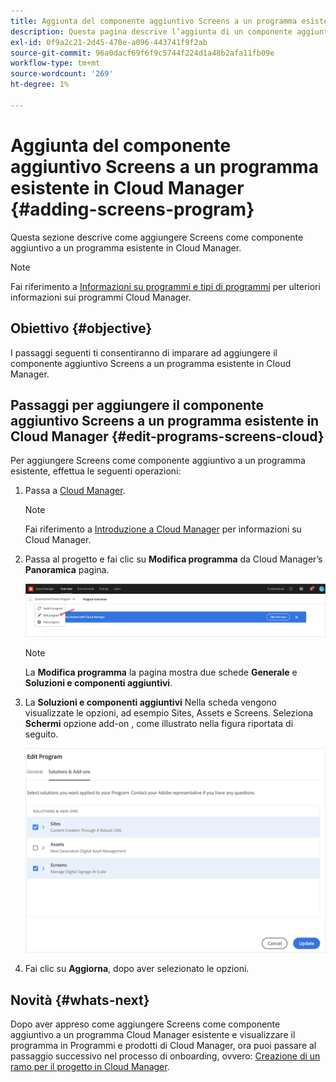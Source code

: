 ```yaml
---
title: Aggiunta del componente aggiuntivo Screens a un programma esistente in Cloud Manager
description: Questa pagina descrive l’aggiunta di un componente aggiuntivo Screens a un programma esistente in Cloud Manager per Screens as a Cloud Service.
exl-id: 0f9a2c21-2d45-470e-a096-443741f9f2ab
source-git-commit: 96a0dacf69f6f9c5744f224d1a48b2afa11fb09e
workflow-type: tm+mt
source-wordcount: '269'
ht-degree: 1%

---
```


# Aggiunta del componente aggiuntivo Screens a un programma esistente in Cloud Manager {#adding-screens-program}

Questa sezione descrive come aggiungere Screens come componente aggiuntivo a un programma esistente in Cloud Manager.

>[!NOTE]
>Fai riferimento a [Informazioni su programmi e tipi di programmi](https://experienceleague.adobe.com/docs/experience-manager-cloud-service/onboarding/getting-access/understand-program-types.html?lang=en) per ulteriori informazioni sui programmi Cloud Manager.

## Obiettivo {#objective}

I passaggi seguenti ti consentiranno di imparare ad aggiungere il componente aggiuntivo Screens a un programma esistente in Cloud Manager.

## Passaggi per aggiungere il componente aggiuntivo Screens a un programma esistente in Cloud Manager {#edit-programs-screens-cloud}

Per aggiungere Screens come componente aggiuntivo a un programma esistente, effettua le seguenti operazioni:

1. Passa a [Cloud Manager](https://my.cloudmanager.adobe.com/).

   >[!NOTE]
   >Fai riferimento a [Introduzione a Cloud Manager](https://experienceleague.adobe.com/docs/experience-manager-cloud-service/onboarding/onboarding-concepts/cloud-manager-introduction.html?lang=en) per informazioni su Cloud Manager.

1. Passa al progetto e fai clic su **Modifica programma** da Cloud Manager’s **Panoramica** pagina.

   ![immagine](/help/screens-cloud/assets/onboarding/add-onexisting1.png)

   >[!NOTE]
   >La **Modifica programma** la pagina mostra due schede **Generale** e **Soluzioni e componenti aggiuntivi**.

1. La **Soluzioni e componenti aggiuntivi** Nella scheda vengono visualizzate le opzioni, ad esempio Sites, Assets e Screens. Seleziona **Schermi** opzione add-on , come illustrato nella figura riportata di seguito.

   ![immagine](/help/screens-cloud/assets/onboarding/add-onexisting2.png)

1. Fai clic su **Aggiorna**, dopo aver selezionato le opzioni.

## Novità {#whats-next}

Dopo aver appreso come aggiungere Screens come componente aggiuntivo a un programma Cloud Manager esistente e visualizzare il programma in Programmi e prodotti di Cloud Manager, ora puoi passare al passaggio successivo nel processo di onboarding, ovvero: [Creazione di un ramo per il progetto in Cloud Manager](/help/screens-cloud/onboarding-screens-cloud/creating-a-branch.md).
